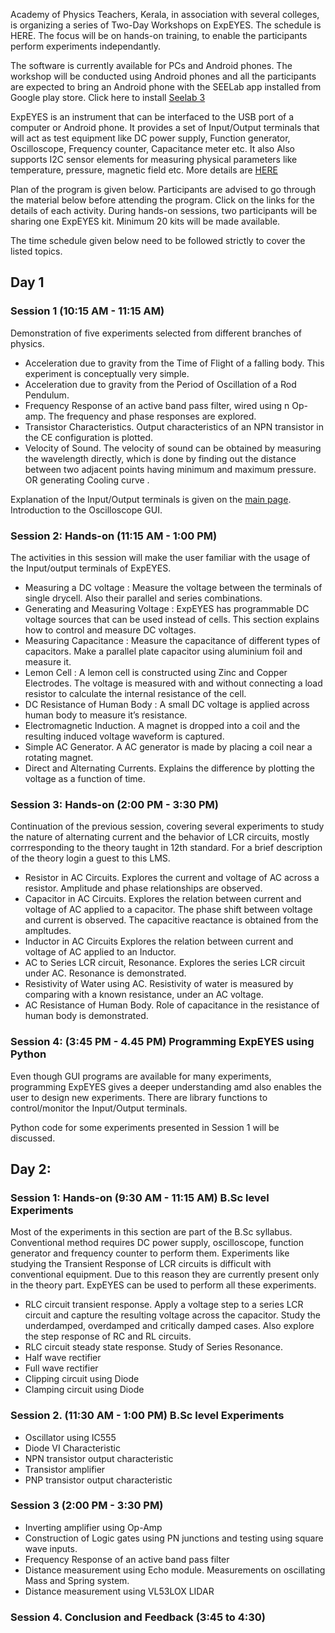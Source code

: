 
Academy of Physics Teachers, Kerala, in association with several colleges, is organizing a series of Two-Day Workshops on ExpEYES. The schedule is HERE. The focus will be on hands-on training, to enable the participants perform experiments independantly.

The software is currently available for PCs and Android phones. The workshop will be conducted using Android phones and all the participants are expected to bring an Android phone with the SEELab app installed from Google play store. Click here to install [Seelab 3](https://play.google.com/store/apps/details?id=com.cspark.research.eyes17)

ExpEYES is an instrument that can be interfaced to the USB port of a computer or Android phone. It provides a set of Input/Output terminals that will act as test equipment like DC power supply, Function generator, Oscilloscope, Frequency counter, Capacitance meter etc. It also Also supports I2C sensor elements for measuring physical parameters like temperature, pressure, magnetic field etc. More details are [HERE](programming/sensors.md)

Plan of the program is given below. Participants are advised to go through the material below before attending the program. Click on the links for the details of each activity. During hands-on sessions, two participants will be sharing one ExpEYES kit. Minimum 20 kits will be made available.

The time schedule given below need to be followed strictly to cover the listed topics.

## Day 1

### Session 1 (10:15 AM - 11:15 AM)

Demonstration of five experiments selected from different branches of physics.

+ Acceleration due to gravity from the Time of Flight of a falling body. This experiment is conceptually very simple. 
+ Acceleration due to gravity from the Period of Oscillation of a Rod Pendulum. 
+ Frequency Response of an active band pass filter, wired using n Op-amp. The frequency and phase responses are explored. 
+ Transistor Characteristics. Output characteristics of an NPN transistor in the CE configuration is plotted. 
+ Velocity of Sound. The velocity of sound can be obtained by measuring the wavelength directly, which is done by finding out the distance between two adjacent points having minimum and maximum pressure.  OR generating Cooling curve .

Explanation of the Input/Output terminals is given on the [main page](index.md). Introduction to the Oscilloscope GUI.

### Session 2: Hands-on (11:15 AM - 1:00 PM)

The activities in this session will make the user familiar with the usage of the Input/output terminals of ExpEYES.

+ Measuring a DC voltage : Measure the voltage between the terminals of single drycell. Also their parallel and series combinations.
+ Generating and Measuring Voltage : ExpEYES has programmable DC voltage sources that can be used instead of cells. This section explains how to control and measure DC voltages.
+ Measuring Capacitance : Measure the capacitance of different types of capacitors. Make a parallel plate capacitor using aluminium foil and measure it.
+ Lemon Cell : A lemon cell is constructed using Zinc and Copper Electrodes. The voltage is measured with and without connecting a load resistor to calculate the internal resistance of the cell.
+ DC Resistance of Human Body : A small DC voltage is applied across human body to measure it’s resistance.
+ Electromagnetic Induction. A magnet is dropped into a coil and the resulting induced voltage waveform is captured.
+ Simple AC Generator. A AC generator is made by placing a coil near a rotating magnet.
+ Direct and Alternating Currents. Explains the difference by plotting the voltage as a function of time.

### Session 3: Hands-on (2:00 PM - 3:30 PM)

Continuation of the previous session, covering several experiments to study the nature of alternating current and the behavior of LCR circuits, mostly corrresponding to the theory taught in 12th standard. For a brief description of the theory login a guest to this LMS.

+ Resistor in AC Circuits. Explores the current and voltage of AC across a resistor. Amplitude and phase relationships are observed.
+ Capacitor in AC Circuits. Explores the relation between current and voltage of AC applied to a capacitor. The phase shift between voltage and current is observed. The capacitive reactance is obtained from the ampltudes.
+ Inductor in AC Circuits Explores the relation between current and voltage of AC applied to an Inductor.
+ AC to Series LCR circuit, Resonance. Explores the series LCR circuit under AC. Resonance is demonstrated.
+ Resistivity of Water using AC. Resistivity of water is measured by comparing with a known resistance, under an AC voltage.
+ AC Resistance of Human Body. Role of capacitance in the resistance of human body is demonstrated.

### Session 4: (3:45 PM - 4.45 PM) Programming ExpEYES using Python

Even though GUI programs are available for many experiments, programming ExpEYES gives a deeper understanding amd also enables the user to design new experiments. There are library functions to control/monitor the Input/Output terminals. 

Python code for some experiments presented in Session 1 will be discussed.

## Day 2:

### Session 1: Hands-on (9:30 AM - 11:15 AM) B.Sc level Experiments

Most of the experiments in this section are part of the B.Sc syllabus. Conventional method requires DC power supply, oscilloscope, function generator and frequency counter to perform them. Experiments like studying the Transient Response of LCR circuits is difficult with conventional equipment. Due to this reason they are currently present only in the theory part. ExpEYES can be used to perform all these experiments.

+ RLC circuit transient response. Apply a voltage step to a series LCR circuit and capture the resulting voltage across the capacitor. Study the underdamped, overdamped and critically damped cases. Also explore the step response of RC and RL circuits.
+ RLC circuit steady state response. Study of Series Resonance.
+ Half wave rectifier
+ Full wave rectifier
+ Clipping circuit using Diode
+ Clamping circuit using Diode

### Session 2. (11:30 AM - 1:00 PM) B.Sc level Experiments

+ Oscillator using IC555
+ Diode VI Characteristic
+ NPN transistor output characteristic
+ Transistor amplifier
+ PNP transistor output characteristic

### Session 3 (2:00 PM - 3:30 PM)

+ Inverting amplifier using Op-Amp
+ Construction of Logic gates using PN junctions and testing using square wave inputs.
+ Frequency Response of an active band pass filter
+ Distance measurement using Echo module. Measurements on oscillating Mass and Spring system.
+ Distance measurement using VL53LOX LIDAR

### Session 4. Conclusion and Feedback (3:45 to 4:30)